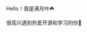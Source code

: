 Hello！我是满月叶☘️

很高兴遇到热爱开源和学习的你💜

<!---
MoonLeeeaf/MoonLeeeaf is a ✨ special ✨ repository because its `README.md` (this file) appears on your GitHub profile.
You can click the Preview link to take a look at your changes.
--->
